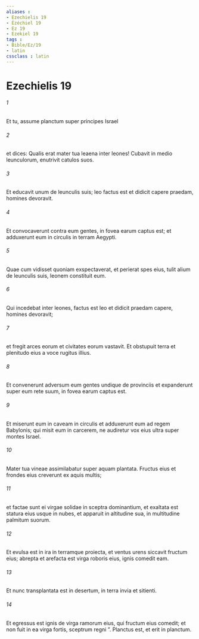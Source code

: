 ```yaml
---
aliases : 
- Ezechielis 19
- Ézéchiel 19
- Ez 19
- Ezekiel 19
tags : 
- Bible/Ez/19
- latin
cssclass : latin
---
```


# Ezechielis 19

###### 1
Et tu, assume planctum super principes Israel 
###### 2
et dices: Qualis erat mater tua leaena inter leones! Cubavit in medio leunculorum, enutrivit catulos suos.
###### 3
Et educavit unum de leunculis suis; leo factus est et didicit capere praedam, homines devoravit.
###### 4
Et convocaverunt contra eum gentes, in fovea earum captus est; et adduxerunt eum in circulis in terram Aegypti.
###### 5
Quae cum vidisset quoniam exspectaverat, et perierat spes eius, tulit alium de leunculis suis, leonem constituit eum.
###### 6
Qui incedebat inter leones, factus est leo et didicit praedam capere, homines devoravit;
###### 7
et fregit arces eorum et civitates eorum vastavit. Et obstupuit terra et plenitudo eius a voce rugitus illius.
###### 8
Et convenerunt adversum eum gentes undique de provinciis et expanderunt super eum rete suum, in fovea earum captus est.
###### 9
Et miserunt eum in caveam in circulis et adduxerunt eum ad regem Babylonis; qui misit eum in carcerem, ne audiretur vox eius ultra super montes Israel.
###### 10
Mater tua vineae assimilabatur super aquam plantata. Fructus eius et frondes eius creverunt ex aquis multis;
###### 11
et factae sunt ei virgae solidae in sceptra dominantium, et exaltata est statura eius usque in nubes, et apparuit in altitudine sua, in multitudine palmitum suorum.
###### 12
Et evulsa est in ira in terramque proiecta, et ventus urens siccavit fructum eius; abrepta et arefacta est virga roboris eius, ignis comedit eam.
###### 13
Et nunc transplantata est in desertum, in terra invia et sitienti.
###### 14
Et egressus est ignis de virga ramorum eius, qui fructum eius comedit; et non fuit in ea virga fortis, sceptrum regni ”. Planctus est, et erit in planctum.
